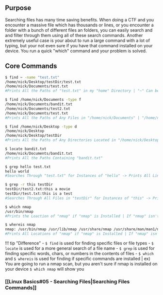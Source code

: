 ## Purpose
Searching files has many time saving benefits. When doing a CTF and you encounter a massive file which has thousands or lines, or you encounter a folder with a bunch of different files an folders, you can easily search and and filter through them using all of these search commands. Another extremely useful case is your about to run a large command with a lot of typing, but your not even sure if you have that command installed on your device. You run a quick "which" command and your problem is solved.

## Core Commands
```bash
$ find ~ -name "test.txt"
/home/nick/Desktop/testDir/test.txt
/home/nick/Documents/test.txt
#Prints All the Paths of "test.txt" in my "home" Directory | "~" Can be Replaced With a Specific Path or a "." to Search Your Current Directory

$ find /home/nick/Documents -type f
/home/nick/Documents/bandit.txt
/home/nick/Documents/test2.txt
/home/nick/Documents/test.txt
#Prints All the Paths of Any Files in "/home/nick/Documents" | "/home/nick/Documents" can be replaced with "~" for "home" directory and "." for current directory

$ find /home/nick/Desktop -type d
/home/nick/Desktop
/home/nick/Desktop/testDir
#Prints All the Paths of Any Directories Located in "/home/nick/Desktop" | "/home/nick/Desktop" can be replaced with "~" for "home" directory and "." for current directory

$ locate bandit.txt
/home/nick/Documents/bandit.txt
#Prints All the Paths Containing "bandit.txt" 

$ grep hello test.txt
hello world
#Searches Through "test.txt" for Instances of "hello" -> Prints All Lines Containing "hello" 

$ grep -r this testDir
testDir/test2.txt:this a movie 
testDir/test.txt:this is a test 
#Searches Through All Files in "testDir" for Instances of "this" -> Prints All Files That Contain "this" Along With the Specific Lines 

$ which nmap
/usr/bin/nmap
#Prints the Loaction of "nmap" if "nmap" is Installed | If "nmap" isn't Installed "nmap not found" Would be Printed

$ whereis nmap
nmap: /usr/bin/nmap /usr/lib/nmap /usr/share/nmap /usr/share/man/man1/nmap.1.gz
#Prints All Locations of "nmap" if "nmap" is Installed | If "nmap" isn't Installed "nmap not found" Would be Printed
```


!!! tip "Difference"
	- `$ find` is used for finding specific files or file types
	- `$ locate` is used for a more general search of a file name
	- `$ grep` is used for finding specific words, chars, or numbers in the contents of files
	- `$ which` and `$ whereis` is used for finding if specific commands are installed | ex) You are going to run a nmap scan, but you aren't sure if nmap is installed on your device `$ which nmap` will show you


### [[Linux Basics#05 - Searching Files|Searching Files Commands]]
